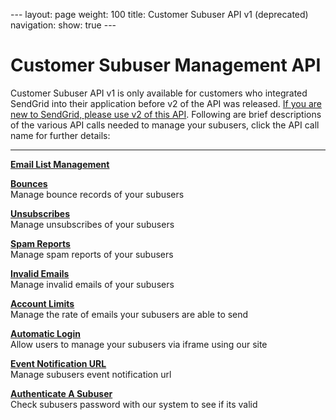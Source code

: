 --- layout: page weight: 100 title: Customer Subuser API v1 (deprecated)
navigation: show: true ---

Customer Subuser Management API
===============================

Customer Subuser API v1 is only available for customers who integrated
SendGrid into their application before v2 of the API was released. [If
you are new to SendGrid, please use v2 of this
API](http://docs.sendgrid.com/documentation/api/customer-subuser-api/customer-api/).
Following are brief descriptions of the various API calls needed to
manage your subusers, click the API call name for further details:

****  
[**Email List Management**](http://docs.sendgrid.com/documentation/api/customer-subuser-api/customer-subuser-api-v1/email-list-management/ "Email List Management")  
<div>

[**Bounces**](http://docs.sendgrid.com/documentation/api/customer-subuser-api/customer-subuser-api-v1/email-list-management/subuser-bounces/ "Subuser Bounces")  
Manage bounce records of your subusers

[**Unsubscribes**](http://docs.sendgrid.com/documentation/api/customer-subuser-api/customer-subuser-api-v1/email-list-management/subusers-unsubscribes/ "Subuser Unsubscribes")  
Manage unsubscribes of your subusers

[**Spam Reports**](http://docs.sendgrid.com/documentation/api/customer-subuser-api/customer-subuser-api-v1/email-list-management/subuser-spam-reports/ "Spam Reports")  
Manage spam reports of your subusers

[**Invalid Emails**](http://docs.sendgrid.com/documentation/api/customer-subuser-api/customer-subuser-api-v1/email-list-management/invalid-emails/ "Invalid Emails")  
Manage invalid emails of your subusers

</div>

[**Account Limits**](http://docs.sendgrid.com/documentation/api/customer-subuser-api/customer-subuser-api-v1/account-limits/ "Account Limits")  
Manage the rate of emails your subusers are able to send

[**Automatic Login**](http://docs.sendgrid.com/documentation/api/customer-subuser-api/customer-subuser-api-v1/automatic-login/ "Automatic Login")  
Allow users to manage your subusers via iframe using our site

[**Event Notification URL**](http://docs.sendgrid.com/documentation/api/customer-subuser-api/customer-subuser-api-v1/event-notification-url/ "Event Notification URL")  
Manage subusers event notification url

[**Authenticate A Subuser**](http://docs.sendgrid.com/documentation/api/customer-subuser-api/customer-subuser-api-v1/authenticate-a-subuser/%20 "Authenticate A Subuser")  
Check subusers password with our system to see if its valid


